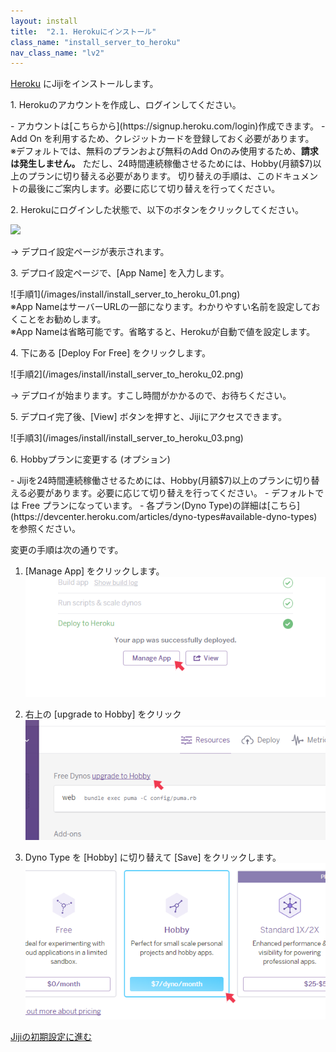 ```yaml
---
layout: install
title:  "2.1. Herokuにインストール"
class_name: "install_server_to_heroku"
nav_class_name: "lv2"
---
```


[Heroku](https://www.heroku.com/home) にJijiをインストールします。

<p class="step">1. Herokuのアカウントを作成し、ログインしてください。</p>
  - アカウントは[こちらから](https://signup.heroku.com/login)作成できます。
  - Add On を利用するため、クレジットカードを登録しておく必要があります。

<div class="warn">
※デフォルトでは、無料のプランおよび無料のAdd Onのみ使用するため、<b>請求は発生しません。</b>
ただし、24時間連続稼働させるためには、Hobby(月額$7)以上のプランに切り替える必要があります。
切り替えの手順は、このドキュメントの最後にご案内します。必要に応じて切り替えを行ってください。
</div>

<p class="step">2. Herokuにログインした状態で、以下のボタンをクリックしてください。</p>
<a href="https://heroku.com/deploy?template=https://github.com/unageanu/jiji2/tree/master" target="_blank">
  <img class="deploy_to_heroku" src="https://www.herokucdn.com/deploy/button.svg" />
</a>

→ デプロイ設定ページが表示されます。

<p class="step">3. デプロイ設定ページで、[App Name] を入力します。</p>
![手順1](/images/install/install_server_to_heroku_01.png)

<div class="notice">
※App NameはサーバーURLの一部になります。わかりやすい名前を設定しておくことをお勧めします。<br/>
※App Nameは省略可能です。省略すると、Herokuが自動で値を設定します。
</div>

<p class="step">4. 下にある [Deploy For Free] をクリックします。</p>
![手順2](/images/install/install_server_to_heroku_02.png)

→ デプロイが始まります。すこし時間がかかるので、お待ちください。

<p class="step">5. デプロイ完了後、[View] ボタンを押すと、Jijiにアクセスできます。</p>
![手順3](/images/install/install_server_to_heroku_03.png)

<p class="step">6. Hobbyプランに変更する (オプション)</p>
  - Jijiを24時間連続稼働させるためには、Hobby(月額$7)以上のプランに切り替える必要があります。必要に応じて切り替えを行ってください。
  - デフォルトでは Free プランになっています。
  - 各プラン(Dyno Type)の詳細は[こちら](https://devcenter.heroku.com/articles/dyno-types#available-dyno-types) を参照ください。

変更の手順は次の通りです。

1. [Manage App] をクリックします。
![手順4](/images/install/install_server_to_heroku_04.png)

2. 右上の [upgrade to Hobby] をクリック
![手順5](/images/install/install_server_to_heroku_05.png)

3. Dyno Type を [Hobby] に切り替えて [Save] をクリックします。
![手順6](/images/install/install_server_to_heroku_06.png)

<div class="next">
  <a href="030000_initial_setting.html">Jijiの初期設定に進む</a>
</div>
